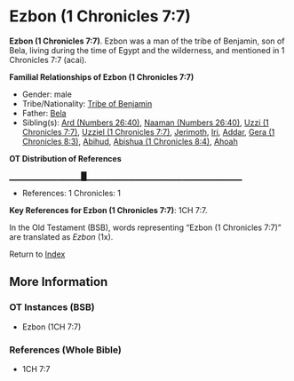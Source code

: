 # Ezbon (1 Chronicles 7:7)
**Ezbon (1 Chronicles 7:7)**. 
Ezbon was a man of the tribe of Benjamin, son of Bela, living during the time of Egypt and the wilderness, and mentioned in 1 Chronicles 7:7 (acai). 




**Familial Relationships of Ezbon (1 Chronicles 7:7)**


* Gender: male
* Tribe/Nationality: [Tribe of Benjamin](../../../groups/md/acai/Benjamin.md)
* Father: [Bela](Bela.md)
* Sibling(s): [Ard (Numbers 26:40)](Ard.2.md), [Naaman (Numbers 26:40)](Naaman.2.md), [Uzzi (1 Chronicles 7:7)](Uzzi.3.md), [Uzziel (1 Chronicles 7:7)](Uzziel.3.md), [Jerimoth](Jerimoth.md), [Iri](Iri.md), [Addar](Addar.md), [Gera (1 Chronicles 8:3)](Gera.3.md), [Abihud](Abihud.md), [Abishua (1 Chronicles 8:4)](Abishua.2.md), [Ahoah](Ahoah.md)


**OT Distribution of References**

▁▁▁▁▁▁▁▁▁▁▁▁█▁▁▁▁▁▁▁▁▁▁▁▁▁▁▁▁▁▁▁▁▁▁▁▁▁▁
* References: 1 Chronicles: 1



**Key References for Ezbon (1 Chronicles 7:7)**: 
1CH 7:7. 


In the Old Testament (BSB), words representing “Ezbon (1 Chronicles 7:7)” are translated as 
*Ezbon* (1x). 




Return to [Index](00-Index.md)

## More Information

### OT Instances (BSB)

* Ezbon (1CH 7:7)



### References (Whole Bible)

* 1CH 7:7



